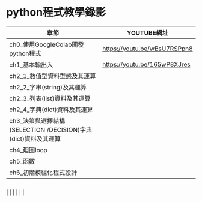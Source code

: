 # python程式教學錄影
| 章節 | YOUTUBE網址|
|-----|--------|
| ch0_使用GoogleColab開發python程式 | https://youtu.be/wBsU7RSPpn8  |
| ch1_基本輸出入 | https://youtu.be/165wP8XJres  |
| ch2_1_數值型資料型態及其運算 |   |
| ch2_2_字串(string)及其運算 |   |
| ch2_3_列表(list)資料及其運算 |   |
| ch2_4_字典(dict)資料及其運算 |   |
| ch3_決策與選擇結構(SELECTION /DECISION)字典(dict)資料及其運算 |   |
| ch4_廻圈loop| |
| ch5_函數| |
| ch6_初階模組化程式設計| |


## 
| | |
| | |
